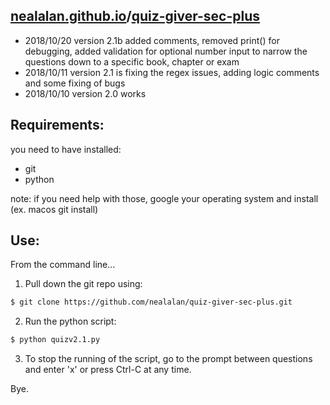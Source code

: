 ## [nealalan.github.io](https://nealalan.github.io)/[quiz-giver-sec-plus](https://nealalan.github.io/quiz-giver-sec-plus)

- 2018/10/20 version 2.1b added comments, removed print() for debugging, added validation for optional number input to narrow the questions down to a specific book, chapter or exam
- 2018/10/11 version 2.1 is fixing the regex issues, adding logic comments and some fixing of bugs
- 2018/10/10 version 2.0 works

## Requirements:
you need to have installed:
- git
- python

note: if you need help with those, google your operating system and install (ex. macos git install)

## Use:
From the command line...

1) Pull down the git repo using:
```bash
$ git clone https://github.com/nealalan/quiz-giver-sec-plus.git
```
2) Run the python script:
```bash
$ python quizv2.1.py
```
3) To stop the running of the script, go to the prompt between questions and enter 'x' or press Ctrl-C at any time.

Bye.
